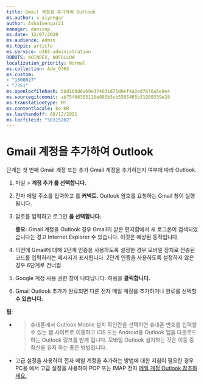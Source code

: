 ```yaml
---
title: Gmail 계정을 추가하여 Outlook
ms.author: v-aiyengar
author: AshaIyengar21
manager: dansimp
ms.date: 12/07/2020
ms.audience: Admin
ms.topic: article
ms.service: o365-administration
ROBOTS: NOINDEX, NOFOLLOW
localization_priority: Normal
ms.collection: Adm_O365
ms.custom:
- "1800027"
- "7351"
ms.openlocfilehash: 58d109d6a69e3746d1d75d0ef4a2ed7876a5e0e4
ms.sourcegitcommit: ab75f66355116e995b3cb5505465b31989339e28
ms.translationtype: MT
ms.contentlocale: ko-KR
ms.lasthandoff: 08/13/2021
ms.locfileid: "58315202"
---
```

# <a name="add-a-gmail-account-to-outlook"></a>Gmail 계정을 추가하여 Outlook

단계는 첫 번째 Gmail 계정 또는 추가 Gmail 계정을 추가하는지 여부에 따라 Outlook.

1. 파일   >  **계정 추가 를 선택합니다.**
1. 전자 메일 주소를 입력하고 를 **커넥트.** Outlook 암호를 요청하는 Gmail 창이 실행됩니다. 
1. 암호를 입력하고 로그인 **을 선택합니다.**

    **중요:** Gmail 계정을 Outlook 경우 Gmail의 받은 편지함에서 새 로그온이 검색되었습니다는 경고 Internet Explorer 수 있습니다. 이것은 예상된 동작입니다.

4. 이전에 Gmail에 대해 2단계 인증을 사용하도록 설정한 경우 모바일 장치로 전송된 코드를 입력하라는 메시지가 표시됩니다. 2단계 인증을 사용하도록 설정하지 않은 경우 6단계로 건너뜁.
1. Google 계정 사용 권한 창이 나타납니다. 허용을 **클릭합니다.**
1. Gmail Outlook 추가가 완료되면 다른 전자 메일 계정을 추가하거나 완료를 선택할 **수 있습니다.**

**팁**:
- > 휴대폰에서 Outlook Mobile 설치 확인란을 선택하면 휴대폰 번호를 입력할 수 있는 웹 사이트로 이동하고 iOS 또는 Android용 Outlook 앱을 다운로드하는 Outlook 링크를 받게 됩니다. 모바일 Outlook 설치하는 것은 이동 중 최신을 유지 하는 좋은 방법입니다.
- 고급 설정을 사용하여 전자 메일 계정을 추가하는 방법에 대한 지침이 필요한 경우 PC용 에서 고급 설정을 사용하여 POP 또는 IMAP 전자 [메일 계정 Outlook 참조하세요.](https://support.microsoft.com/office/change-or-update-email-account-settings-in-outlook-for-windows-560a9065-3c3a-4ec5-a24f-cdb9a8d622a2#bkmk_advanced)
